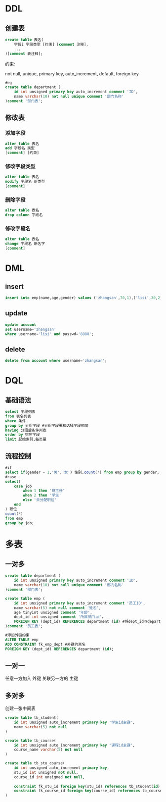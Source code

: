 

# DDL

## 创建表

```sql
create table 表名(
	字段i 字段类型 [约束] [comment 注释],
    ...
)[comment 表注释];
```

约束:

not null,	unique,	primary key,	auto_increment,	default,	foreign key

```sql
#eg
create table department (
	id int unsigned primary key auto_increment comment 'ID',
    name varchar(10) not null unique comment '部门名称'
)comment '部门表';
```



## 修改表

### 添加字段

```sql
alter table 表名
add 字段名 类型
[comment] [约束]
```

### 修改字段类型

```sql
alter table 表名
modify 字段名 新类型
[comment]
```

### 删除字段

```sql
alter table 表名
drop column 字段名
```

### 修改字段名

```sql
alter table 表名
change 字段名 新名字
[comment]
```

# DML

## insert

```sql
insert into emp(name,age,gender) values ('zhangsan',70,1),('lisi',30,2);
```

## update

```sql
update account 
set username='zhangsan' 
where username='lisi' and passwd='8888';
```

## delete

```sql
delete from account where username='zhangsan';
```

# DQL

## 基础语法

```sql
select 字段列表
from 表名列表
where 条件
group by 分组字段 #分组字段要和选择字段相同
having 分组后条件列表
order by 排序字段
limit 起始索引,每页量
```



##  流程控制

```sql
#if
select if(gender = 1,'男','女') 性别,count(*) from emp group by gender;
#case
select(
	case job
		when 1 then '班主任'
		when 2 then '学生'
		else '未分配职位'
	end
) 职位
count(*)
from emp
group by job;
```

# 多表

## 一对多

```sql
create table department (
	id int unsigned primary key auto_increment comment 'ID',
    name varchar(10) not null unique comment '部门名称'
)comment '部门表';

create table emp (
	id int unsigned primary key auto_increment comment '员工ID',
    name varchar(5) not null comment '姓名',
    age tinyint unsigned comment '年龄',
    dept_id int unsigned comment '所属部门id'，
    FOREIGN KEY (dept_id) REFERENCES department (id) #将dept_id与department表的id关联
)comment '员工表';
```

```sql
#添加外键约束
ALTER TABLE emp
ADD CONSTRAINT fk_emp_dept #外键约束名
FOREIGN KEY (dept_id) REFERENCES department (id);
```

## 一对一

任意一方加入 外键 关联另一方的 主键

## 多对多

创建一张中间表

```sql
create table tb_student(
	id int unsigned auto_increment primary key '学生id主键',
    name varchar(5) not null
)

create table tb_course(
	id int unsigned auto_increment primary key '课程id主键',
    course_name varchar(5) not null
)

create table tb_stu_course(
	id int unsigned auto_increment primary key,
    stu_id int unsigned not null,
	course_id int unsigned not null,
    
    constraint fk_stu_id foreign key(stu_id) references tb_student(id),
    constraint fk_course_id foreign key(course_id) references tb_course(id)
)

```

